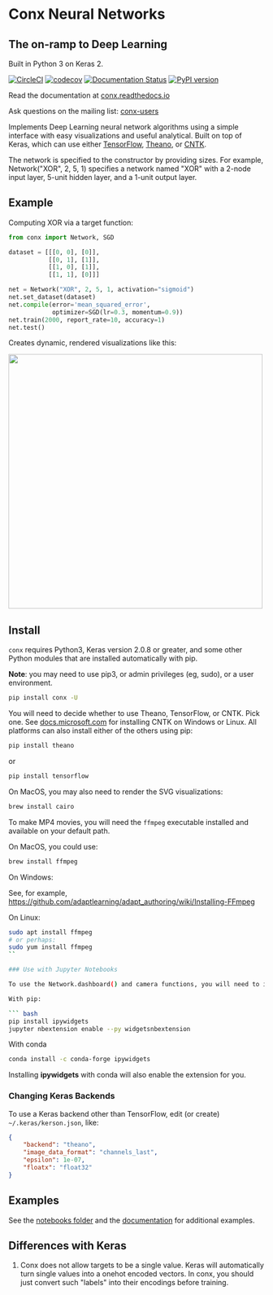 # Conx Neural Networks

## The on-ramp to Deep Learning

Built in Python 3 on Keras 2.

[![CircleCI](https://circleci.com/gh/Calysto/conx/tree/master.svg?style=svg)](https://circleci.com/gh/Calysto/conx/tree/master) [![codecov](https://codecov.io/gh/Calysto/conx/branch/master/graph/badge.svg)](https://codecov.io/gh/Calysto/conx) [![Documentation Status](https://readthedocs.org/projects/conx/badge/?version=latest)](http://conx.readthedocs.io/en/latest/?badge=latest) [![PyPI version](https://badge.fury.io/py/conx.svg)](https://badge.fury.io/py/conx)

Read the documentation at [conx.readthedocs.io](http://conx.readthedocs.io/)

Ask questions on the mailing list: [conx-users](https://groups.google.com/forum/#!forum/conx-users)

Implements Deep Learning neural network algorithms using a simple interface with easy visualizations and useful analytical. Built on top of Keras, which can use either [TensorFlow](https://www.tensorflow.org/), [Theano](http://www.deeplearning.net/software/theano/), or [CNTK](https://www.cntk.ai/pythondocs/).

The network is specified to the constructor by providing sizes. For example, Network("XOR", 2, 5, 1) specifies a network named "XOR" with a 2-node input layer, 5-unit hidden layer, and a 1-unit output layer.

## Example

Computing XOR via a target function:

```python
from conx import Network, SGD

dataset = [[[0, 0], [0]],
           [[0, 1], [1]],
           [[1, 0], [1]],
           [[1, 1], [0]]]

net = Network("XOR", 2, 5, 1, activation="sigmoid")
net.set_dataset(dataset)
net.compile(error='mean_squared_error',
            optimizer=SGD(lr=0.3, momentum=0.9))
net.train(2000, report_rate=10, accuracy=1)
net.test()
```

Creates dynamic, rendered visualizations like this:

<img src="https://raw.githubusercontent.com/Calysto/conx/master/notebooks/network.png" width="500"></img>

## Install

`conx` requires Python3, Keras version 2.0.8 or greater, and some other Python modules that are installed automatically with pip.

**Note**: you may need to use pip3, or admin privileges (eg, sudo), or a user environment.

```bash
pip install conx -U
```

You will need to decide whether to use Theano, TensorFlow, or CNTK. Pick one. See [docs.microsoft.com](https://docs.microsoft.com/en-us/cognitive-toolkit/Setup-CNTK-on-your-machine) for installing CNTK on Windows or Linux. All platforms can also install either of the others using pip:

```bash
pip install theano
```

or

```bash
pip install tensorflow
```

On MacOS, you may also need to render the SVG visualizations:

```bash
brew install cairo
```

To make MP4 movies, you will need the `ffmpeg` executable installed and available on your default path.

On MacOS, you could use:

```bash
brew install ffmpeg
```

On Windows:

See, for example, https://github.com/adaptlearning/adapt_authoring/wiki/Installing-FFmpeg

On Linux:

```bash
sudo apt install ffmpeg
# or perhaps:
sudo yum install ffmpeg
``

### Use with Jupyter Notebooks

To use the Network.dashboard() and camera functions, you will need to install and enable `ipywidgets`:

With pip:

``` bash
pip install ipywidgets
jupyter nbextension enable --py widgetsnbextension
```

With conda

``` bash
conda install -c conda-forge ipywidgets
```

Installing **ipywidgets** with conda will also enable the extension for you.

### Changing Keras Backends

To use a Keras backend other than TensorFlow, edit (or create) `~/.keras/kerson.json`, like:

```json
{
    "backend": "theano",
    "image_data_format": "channels_last",
    "epsilon": 1e-07,
    "floatx": "float32"
}
```

## Examples

See the [notebooks folder](https://github.com/Calysto/conx/tree/master/notebooks) and the [documentation](http://conx.readthedocs.io/en/latest/) for additional examples.

## Differences with Keras

1. Conx does not allow targets to be a single value. Keras will
automatically turn single values into a onehot encoded vectors. In
conx, you should just convert such "labels" into their encodings
before training.

